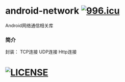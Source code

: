 # android-network [![996.icu](https://img.shields.io/badge/link-996.icu-red.svg)](https://996.icu)
Android网络通信相关库
### 简介
封装：
TCP连接
UDP连接
Http连接

# [![LICENSE](https://img.shields.io/badge/license-Anti%20996-blue.svg)](https://github.com/996icu/996.ICU/blob/master/LICENSE)
